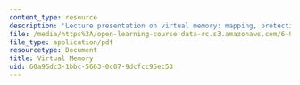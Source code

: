 ```yaml
---
content_type: resource
description: 'Lecture presentation on virtual memory: mapping, protection, and contexts.'
file: /media/https%3A/open-learning-course-data-rc.s3.amazonaws.com/6-004-computation-structures-spring-2009/60a95dc31bbc56630c079dcfcc95ec53_MIT6_004s09_lec17.pdf
file_type: application/pdf
resourcetype: Document
title: Virtual Memory
uid: 60a95dc3-1bbc-5663-0c07-9dcfcc95ec53
---
```

